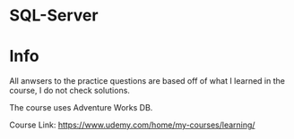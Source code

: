 # SQL-Server

# Info
All anwsers to the practice questions are based off of what I learned in the course, I do not check solutions. 

The course uses Adventure Works DB.

Course Link: https://www.udemy.com/home/my-courses/learning/
